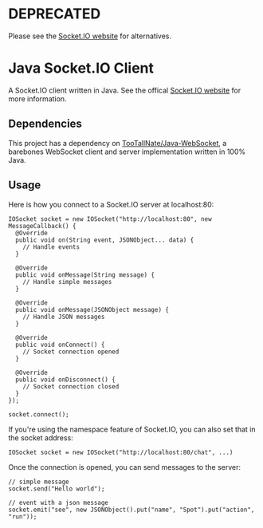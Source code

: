 DEPRECATED
============
Please see the [Socket.IO website](http://socket.io/) for alternatives.

Java Socket.IO Client
=============

A Socket.IO client written in Java. See the offical [Socket.IO website](http://socket.io/) for more information. 

Dependencies
-----

This project has a dependency on [TooTallNate/Java-WebSocket](https://github.com/TooTallNate/Java-WebSocket), a barebones WebSocket client and server implementation written in 100% Java.

Usage
-----

Here is how you connect to a Socket.IO server at localhost:80:

    IOSocket socket = new IOSocket("http://localhost:80", new MessageCallback() {
      @Override
      public void on(String event, JSONObject... data) {
        // Handle events
      }

      @Override
      public void onMessage(String message) {
        // Handle simple messages
      }

      @Override
      public void onMessage(JSONObject message) {
        // Handle JSON messages
      }

      @Override
      public void onConnect() {
        // Socket connection opened
      }

      @Override
      public void onDisconnect() {
        // Socket connection closed
      }
    });

    socket.connect();

If you're using the namespace feature of Socket.IO, you can also set that in the socket address:

    IOSocket socket = new IOSocket("http://localhost:80/chat", ...)

Once the connection is opened, you can send messages to the server:

    // simple message
    socket.send("Hello world");

    // event with a json message
    socket.emit("see", new JSONObject().put("name", "Spot").put("action", "run"));
